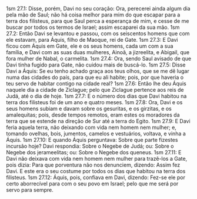 1sm 27.1: Disse, porém, Davi no seu coração: Ora, perecerei ainda algum dia pela mão de Saul; não há coisa melhor para mim do que escapar para a terra dos filisteus, para que Saul perca a esperança de mim, e cesse de me buscar por todos os termos de Israel; assim escaparei da sua mão.
1sm 27.2: Então Davi se levantou e passou, com os seiscentos homens que com ele estavam, para Áquis, filho de Maoque, rei de Gate.
1sm 27.3: E Davi ficou com Áquis em Gate, ele e os seus homens, cada um com a sua família, e Davi com as suas duas mulheres, Ainoã, a jizreelita, e Abigail, que fora mulher de Nabal, o carmelita.
1sm 27.4: Ora, sendo Saul avisado de que Davi tinha fugido para Gate, não cuidou mais de buscá-lo.
1sm 27.5: Disse Davi a Áquis: Se eu tenho achado graça aos teus olhos, que se me dê lugar numa das cidades do país, para que eu ali habite; pois, por que haveria o teu servo de habitar contigo na cidade real?
1sm 27.6: Então lhe deu Áquis naquele dia a cidade de Ziclague; pelo que Ziclague pertence aos reis de Judá, até o dia de hoje.
1sm 27.7: E o número dos dias que Davi habitou na terra dos filisteus foi de um ano e quatro meses.
1sm 27.8: Ora, Davi e os seus homens subiam e davam sobre os gesuritas, e os girzitas, e os amalequitas; pois, desde tempos remotos, eram estes os moradores da terra que se estende na direção de Sur até a terra do Egito.
1sm 27.9: E Davi feria aquela terra, não deixando com vida nem homem nem mulher; e, tomando ovelhas, bois, jumentos, camelos e vestuários, voltava, e vinha a Áquis.
1sm 27.10: E quando Áquis perguntava: Sobre que parte fizestes incursão hoje? Davi respondia: Sobre o Negebe de Judá; ou: Sobre o Negebe dos jerameelitas; ou: Sobre o Negebe dos queneus.
1sm 27.11: E Davi não deixava com vida nem homem nem mulher para trazê-los a Gate, pois dizia: Para que porventura não nos denunciem, dizendo: Assim fez Davi. E este era o seu costume por todos os dias que habitou na terra dos filisteus.
1sm 27.12: Áquis, pois, confiava em Davi, dizendo: Fez-se ele por certo aborrecível para com o seu povo em Israel; pelo que me será por servo para sempre.
